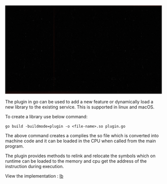 ![plugin](../../assets/plugin.gif)

The plugin in go can be used to add a new feature or dynamically load a new library to the existing service.
This is supported in linux and macOS.

To create a library use below command:

```
go build -buildmode=plugin -o <file-name>.so plugin.go
```

The above command creates a complies the so file which is converted into machine code and it can be loaded in the CPU when called from the main program.

The plugin provides methods to relink and relocate the symbols which on runtime can be loaded to the memory and cpu get the address of the instruction during execution.

View the implementation : [lb](./main.go)